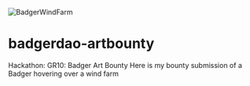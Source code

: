 ![BadgerWindFarm](https://user-images.githubusercontent.com/45110069/123318154-e728f400-d4fc-11eb-8477-f71f76865173.png)
# badgerdao-artbounty
Hackathon: GR10: Badger Art Bounty
Here is my bounty submission of a Badger hovering over a wind farm
